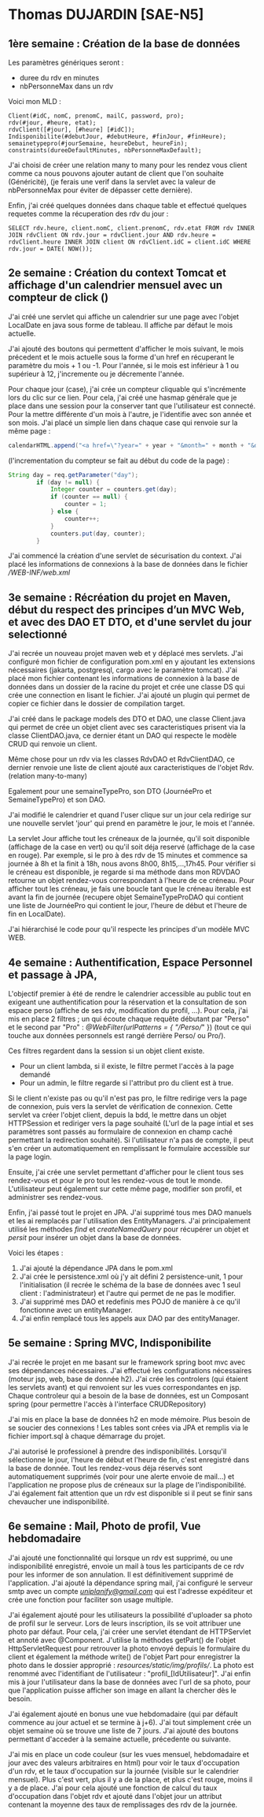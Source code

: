 # Thomas DUJARDIN [SAE-N5]

## 1ère semaine : Création de la base de données

Les paramètres génériques seront : 
- duree du rdv en minutes
- nbPersonneMax dans un rdv

Voici mon MLD : 

    Client(#idC, nomC, prenomC, mailC, password, pro);
    rdv(#jour, #heure, etat);
    rdvClient([#jour], [#heure] [#idC]);
    Indisponibilite(#debutJour, #debutHeure, #finJour, #finHeure);
    semainetypepro(#jourSemaine, heureDebut, heureFin);
    constraints(dureeDefaultMinutes, nbPersonneMaxDefault);

J'ai choisi de créer une relation many to many pour les rendez vous client comme ca nous pouvons ajouter autant de client que l'on souhaite (Généricité), (je ferais une verif dans la servlet avec la valeur de nbPersonneMax pour éviter de dépasser cette dernière).

Enfin, j'ai créé quelques données dans chaque table et effectué quelques requetes comme la récuperation des rdv du jour : 

``
    SELECT
    rdv.heure,
    client.nomC,
    client.prenomC,
    rdv.etat
    FROM
    rdv
    INNER JOIN
    rdvClient
    ON
    rdv.jour = rdvClient.jour
    AND
    rdv.heure = rdvClient.heure
    INNER JOIN
    client
    ON
    rdvClient.idC = client.idC
    WHERE
    rdv.jour = DATE( NOW()); 
``



## 2e semaine : Création du context Tomcat et affichage d'un calendrier mensuel avec un compteur de click ()

J'ai créé une servlet qui affiche un calendrier sur une page avec l'objet LocalDate en java sous forme de tableau. Il affiche par défaut le mois actuelle.

J'ai ajouté des boutons qui permettent d'afficher le mois suivant, le mois précedent et le mois actuelle sous la forme d'un href en récuperant le paramètre du mois + 1 ou -1.
Pour l'année, si le mois est inférieur à 1 ou supérieur à 12, j'incremente ou je décremente l'année.

Pour chaque jour (case), j'ai crée un compteur cliquable qui s'incrémente lors du clic sur ce lien. Pour cela, j'ai créé une hasmap générale que je place dans une session pour la conserver tant que l'utilisateur est connecté.
Pour la mettre différente d'un mois à l'autre, je l'identifie avec son année et son mois.
J'ai placé un simple lien dans chaque case qui renvoie sur la même page : 

```java
calendarHTML.append("<a href=\"?year=" + year + "&month=" + month + "&day=").append(dayStr).append("\">" + counter +"</a>");
```

(l'incrementation du compteur se fait au début du code de la page) : 

```java
String day = req.getParameter("day");
        if (day != null) {
            Integer counter = counters.get(day);
            if (counter == null) {
                counter = 1;
            } else {
                counter++;
            }
            counters.put(day, counter);
        }
```

J'ai commencé la création d'une servlet de sécurisation du context. J'ai placé les informations de connexions à la base de données dans le fichier */WEB-INF/web.xml*


## 3e semaine : Récréation du projet en Maven, début du respect des principes d’un MVC Web, et avec des DAO ET DTO, et d'une servlet du jour selectionné

J'ai recrée un nouveau projet maven web et y déplacé mes servlets. J'ai configuré mon fichier de configuration pom.xml en y ajoutant les extensions nécessaires (jakarta, postgresql, cargo avec le paramètre tomcat). J'ai placé mon fichier contenant les informations de connexion à la base de données dans un dossier de la racine du projet et crée une classe DS qui crée une connection en lisant le fichier. J'ai ajouté un plugin qui permet de copier ce fichier dans le dossier de compilation target.

J'ai créé dans le package models des DTO et DAO, une classe Client.java qui permet de crée un objet client avec ses caracteristiques prisent via la classe ClientDAO.java, ce dernier étant un DAO qui respecte le modèle CRUD qui renvoie un client.

Même chose pour un rdv via les classes RdvDAO et RdvClientDAO, ce dernier renvoie une liste de client ajouté aux caracteristiques de l'objet Rdv. (relation many-to-many)

Egalement pour une semaineTypePro, son DTO (JournéePro et SemaineTypePro) et son DAO.

J'ai modifié le calendrier et quand l'user clique sur un jour cela redirige sur une nouvelle servlet 'jour' qui prend en paramètre le jour, le mois et l'année.

La servlet Jour affiche tout les créneaux de la journée, qu'il soit disponible (affichage de la case en vert) ou qu'il soit déja reservé (affichage de la case en rouge). Par exemple, si le pro à des rdv de 15 minutes et commence sa journée à 8h et la finit à 18h, nous avons 8h00, 8h15,...,17h45. 
Pour vérifier si le créneau est disponible, je regarde si ma méthode dans mon RDVDAO retourne un objet rendez-vous correspondant à l'heure de ce créneau. Pour afficher tout les créneau, je fais une boucle tant que le créneau iterable est avant la fin de journée (recupere objet SemaineTypeProDAO qui contient une liste de JournéePro qui contient le jour, l'heure de début et l'heure de fin en LocalDate).

J'ai hiérarchisé le code pour qu'il respecte les principes d'un modèle MVC WEB.

## 4e semaine : Authentification, Espace Personnel et passage à JPA,

L'objectif premier à été de rendre le calendrier accessible au public tout en exigeant une authentification pour la réservation et la consultation de son espace perso (affiche de ses rdv, modification du profil, ...). Pour cela, j'ai mis en place 2 filtres ; un qui écoute chaque requête débutant par "Perso" et le second par "Pro" : *@WebFilter(urlPatterns = { "/Perso/*" }) (tout ce qui touche aux données personnels est rangé derrière Perso/ ou Pro/).

Ces filtres regardent dans la session si un objet client existe. 
- Pour un client lambda, si il existe, le filtre permet l'accès à la page demandé 
- Pour un admin, le filtre regarde si l'attribut pro du client est à true. 

Si le client n'existe pas ou qu'il n'est pas pro, le filtre redirige vers la page de connexion, puis vers la servlet de vérification de connexion. Cette servlet va créer l'objet client, depuis la bdd, le mettre dans un objet HTTPSession et rediriger vers la page souhaité (L'url de la page intial et ses paramètres sont passés au formulaire de connexion en champ caché permettant la redirection souhaité). Si l'utilisateur n'a pas de compte, il peut s'en créer un automatiquement en remplissant le formulaire accessible sur la page login.

Ensuite, j'ai crée une servlet permettant d'afficher pour le client tous ses rendez-vous et pour le pro tout les rendez-vous de tout le monde. L'utilisateur peut également sur cette même page, modifier son profil, et administrer ses rendez-vous.

Enfin, j'ai passé tout le projet en JPA. J'ai supprimé tous mes DAO manuels et les ai remplacés par l'utilisation des EntityManagers. J'ai principalement utilisé les méthodes *find* et *createNamedQuery* pour récupérer un objet et *persit* pour insérer un objet dans la base de données. 

Voici les étapes :
1. J'ai ajouté la dépendance JPA dans le pom.xml
2. J'ai crée le persistence.xml où j'y ait défini 2 persistence-unit, 1 pour l'initialisation (il recrée le schéma de la base de données avec 1 seul client : l'administrateur) et l'autre qui permet de ne pas le modifier.
3. J'ai supprimé mes DAO et redefinis mes POJO de manière à ce qu'il fonctionne avec un entityManager.
4. J'ai enfin remplacé tous les appels aux DAO par des entityManager.


## 5e semaine : Spring MVC, Indisponibilite

J'ai recrée le projet en me basant sur le framework spring boot mvc avec ses dépendances nécessaires. J'ai effectué les configurations nécessaires (moteur jsp, web, base de donnée h2).
J'ai crée les controlers (qui étaient les servlets avant) et qui renvoient sur les vues correspondantes en jsp.
Chaque controleur qui a besoin de la base de données, est un Composant spring (pour permettre l'accès à l'interface CRUDRepository)

J'ai mis en place la base de données h2 en mode mémoire. Plus besoin de se soucier des connexions ! Les tables sont crées via JPA et remplis via le fichier import.sql à chaque démarrage du projet.

J'ai autorisé le professionel à prendre des indisponibilités. Lorsqu'il sélectionne le jour, l'heure de début et l'heure de fin, c'est enregistré dans la base de donnée. Tout les rendez-vous déja réservés sont automatiquement supprimés (voir pour une alerte envoie de mail...) et l'application ne propose plus de créneaux sur la plage de l'indisponibilité. J'ai également fait attention que un rdv est disponible si il peut se finir sans chevaucher une indisponibilité.

## 6e semaine : Mail, Photo de profil, Vue hebdomadaire

J'ai ajouté une fonctionnalité qui lorsque un rdv est supprimé, ou une indisponibilité enregistré, envoie un mail à tous les participants de ce rdv pour les informer de son annulation. Il est définitivement supprimé de l'application. J'ai ajouté la dépendance spring mail, j'ai configuré le serveur smtp avec un compte *uniplanify@gmail.com* qui est l'adresse expéditeur et crée une fonction pour faciliter son usage multiple.

J'ai également ajouté pour les utilisateurs la possibilité d'uploader sa photo de profil sur le serveur. Lors de leurs inscription, ils se voit attribuer une photo par défaut. Pour cela, j'ai créer une servlet étendant de HTTPServlet et annoté avec @Component. J'utilise la méthodes getPart() de l'objet HttpServletRequest pour retrouver la photo envoyé depuis le formulaire du client et également la méthode write() de l'objet Part pour enregistrer la photo dans le dossier approprié : *resources/static/img/profils/*. La photo est renommé avec l'identifiant de l'utilisateur : "profil_[IdUtilisateur]". J'ai enfin mis à jour l'utilisateur dans la base de données avec l'url de sa photo, pour que l'application puisse afficher son image en allant la chercher dès le besoin.

J'ai également ajouté en bonus une vue hebdomadaire (qui par défault commence au jour actuel et se termine à j+6). J'ai tout simplement crée un objet semaine où se trouve une liste de 7 jours. J'ai ajouté des boutons permettant d'acceder à la semaine actuelle, précedente ou suivante.

J'ai mis en place un code couleur (sur les vues mensuel, hebdomadaire et jour avec des valeurs arbitraires en html) pour voir le taux d'occupation d'un rdv, et le taux d'occupation sur la journée (visible sur le calendrier mensuel). Plus c'est vert, plus il y a de la place, et plus c'est rouge, moins il y a de place. J'ai pour cela ajouté une fonction de calcul du taux d'occupation dans l'objet rdv et ajouté dans l'objet jour un attribut contenant la moyenne des taux de remplissages des rdv de la journée.